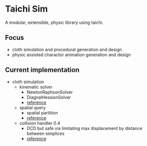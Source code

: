 # Taichi Sim
A modular, extensible, physic library using taichi.
## Focus
- cloth simulation and procedural generation and design
- physic assisted charactor animation generation and design
## Current implementation
- cloth simulation
  - kinematic solver
    - NewtonRaphsonSolver
    - DiagnalHessionSolver
    - [reference](https://zhuanlan.zhihu.com/p/473396818)
  - spatial query
    - spatial partition
    - [reference](https://developer.nvidia.com/gpugems/gpugems3/part-v-physics-simulation/chapter-32-broad-phase-collision-detection-cuda)
  - collision handler 0.4
    - DCD but safe via limitating max displacement by distance between simplices
    - [reference](https://wanghmin.github.io/publication/wang-2023-fgb/)


